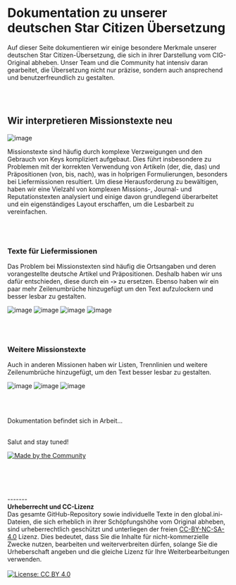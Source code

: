 # Dokumentation zu unserer deutschen Star Citizen Übersetzung
Auf dieser Seite dokumentieren wir einige besondere Merkmale unserer deutschen Star Citizen-Übersetzung, die sich in ihrer Darstellung vom CIG-Original abheben. Unser Team und die Community hat intensiv daran gearbeitet, die Übersetzung nicht nur präzise, sondern auch ansprechend und benutzerfreundlich zu gestalten.

<br/><br/>

## Wir interpretieren Missionstexte neu

![image](https://i.imgur.com/iTq38Ay.png)

Missionstexte sind häufig durch komplexe Verzweigungen und den Gebrauch von Keys kompliziert aufgebaut. Dies führt insbesondere zu Problemen mit der korrekten Verwendung von Artikeln (der, die, das) und Präpositionen (von, bis, nach), was in holprigen Formulierungen, besonders bei Liefermissionen resultiert. Um diese Herausforderung zu bewältigen, haben wir eine Vielzahl von komplexen Missions-, Journal- und Reputationstexten analysiert und einige davon grundlegend überarbeitet und ein eigenständiges Layout erschaffen, um die Lesbarbeit zu vereinfachen.

<br/><br/>

### Texte für Liefermissionen<br/>
Das Problem bei Missionstexten sind häufig die Ortsangaben und deren vorangestellte deutsche Artikel und Präpositionen. Deshalb haben wir uns dafür entschieden, diese durch ein **`->`** zu ersetzen. Ebenso haben wir ein paar mehr Zeilenumbrüche hinzugefügt um den Text aufzulockern und besser lesbar zu gestalten.

![image](https://i.imgur.com/p2gUJ5O.png)
![image](https://i.imgur.com/UywcE1C.png)
![image](https://i.imgur.com/CQvYAFF.png)
![image](https://i.imgur.com/4vJ6hwe.png)

<br/><br/>

### Weitere Missionstexte<br/>
Auch in anderen Missionen haben wir Listen, Trennlinien und weitere Zeilenumbrüche hinzugefügt, um den Text besser lesbar zu gestalten.

![image](https://i.imgur.com/MwVW6gh.png)
![image](https://i.imgur.com/vatOtI0.png)
![image](https://i.imgur.com/W9KzJcY.png)

<br/><br/>

Dokumentation befindet sich in Arbeit...
<br/><br/>

Salut and stay tuned!

[![Made by the Community](https://i.imgur.com/2RWyGPJ.png)](#)

<br/><br/><br/><br/>
-------<br/>
**Urheberrecht und CC-Lizenz**<br/>
Das gesamte GitHub-Repository sowie individuelle Texte in den global.ini-Dateien, die sich erheblich in ihrer Schöpfungshöhe vom Original abheben, sind urheberrechtlich geschützt und unterliegen der freien [CC-BY-NC-SA-4.0](https://creativecommons.org/licenses/by-nc-sa/4.0/) Lizenz. Dies bedeutet, dass Sie die Inhalte für nicht-kommerzielle Zwecke nutzen, bearbeiten und weiterverbreiten dürfen, solange Sie die Urheberschaft angeben und die gleiche Lizenz für Ihre Weiterbearbeitungen verwenden.
<br/><br/>
[![License: CC BY 4.0](https://img.shields.io/badge/License-CC_BY_NC_SA_4.0-lightgrey.svg?style=for-the-badge)](https://creativecommons.org/licenses/by-nc-sa/4.0/)
